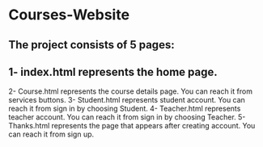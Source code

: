 # Courses-Website
## The project consists of 5 pages:
1- index.html represents the home page.
--
2- Course.html represents the course details page. You can reach it from services buttons.
3- Student.html represents student account. You can reach it from sign in by choosing Student.
4- Teacher.html represents teacher account. You can reach it from sign in by choosing Teacher.
5- Thanks.html represents the page that appears after creating account. You can reach it from sign up.
